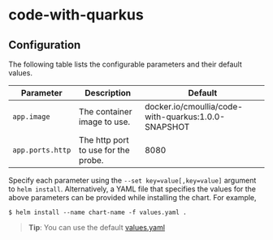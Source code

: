 # code-with-quarkus

## Configuration

The following table lists the configurable parameters and their default values.

| Parameter | Description | Default |
|  ---  |  ---  |  ---  |
| `app.image` | The container image to use. | docker.io/cmoullia/code-with-quarkus:1.0.0-SNAPSHOT |
| `app.ports.http` | The http port to use for the probe. | 8080 |

Specify each parameter using the `--set key=value[,key=value]` argument to `helm install`.
Alternatively, a YAML file that specifies the values for the above parameters can be provided while installing the chart. For example,
```
$ helm install --name chart-name -f values.yaml .
```
> **Tip**: You can use the default [values.yaml](values.yaml)
